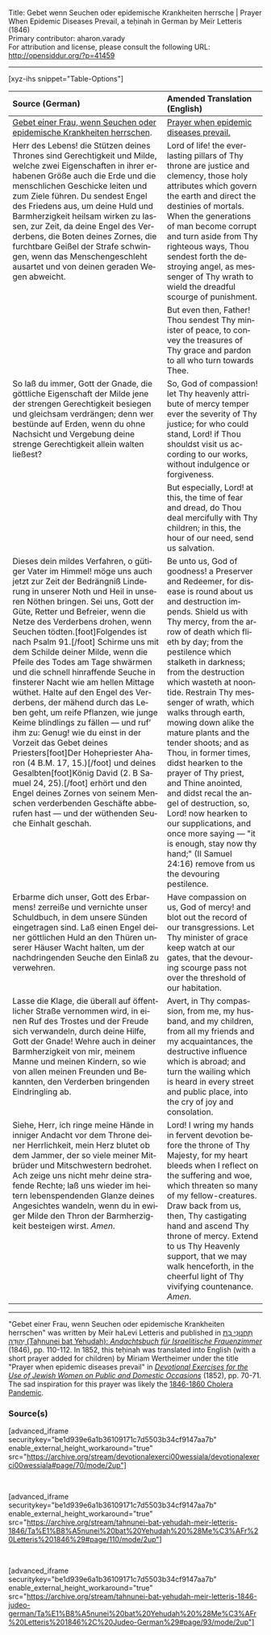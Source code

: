 <html>
<head></head>
<body>
Title: Gebet wenn Seuchen oder epidemische Krankheiten herrsche | Prayer When Epidemic Diseases Prevail, a teḥinah in German by Meïr Letteris (1846)<br />
Primary contributor: aharon.varady<br />
For attribution and license, please consult the following URL: <a href="http://opensiddur.org/?p=41459">http://opensiddur.org/?p=41459</a>
<p />
<hr />

[xyz-ihs snippet="Table-Options"]<table style="margin-left: auto; margin-right: auto;" class="draggable">
<thead><tr><th id="x" style="text-align: left;">Source (German)</th><th style="text-align: left;">Amended Translation (English)</th></tr></thead>
<tbody>
<tr><td style="vertical-align:top;">
<div class="german" lang="de">
<u>Gebet einer Frau, wenn Seuchen oder epidemische Krankheiten herrschen</u>.
</div></td>

<td style="vertical-align:top;">
<div class="english" lang="en">
<u>Prayer when epidemic diseases prevail.</u> 
</div></td></tr>


<tr><td style="vertical-align:top;">
<div class="german" lang="de">
Herr des Lebens! die Stützen deines Thrones sind Gerechtigkeit und Milde, welche zwei Eigenschaften in ihrer erhabenen Größe auch die Erde und die menschlichen Geschicke leiten und zum Ziele führen. Du sendest Engel des Friedens aus, um deine Huld und Barmherzigkeit heilsam wirken zu lassen, zur Zeit, da deine Engel des Verderbens, die Boten deines Zornes, die furchtbare Geißel der Strafe schwingen, wenn das Menschengeschleht ausartet und von deinen geraden Wegen abweicht. 
</div></td>

<td style="vertical-align:top;">
<div class="english" lang="en">
Lord of life! the everlasting pillars of Thy throne are justice and clemency, those holy attributes which govern the earth and direct the destinies of mortals. When the generations of man become corrupt and turn aside from Thy righteous ways, Thou sendest forth the destroying angel, as messenger of Thy wrath to wield the dreadful scourge of punishment.  
</div></td></tr>


<tr><td style="vertical-align:top;">
<div class="german" lang="de">

</div></td>

<td style="vertical-align:top;">
<div class="english" lang="en">
But even then, Father! Thou sendest Thy minister of peace, to convey the treasures of Thy grace and pardon to all who turn towards Thee.
</div></td></tr>


<tr><td style="vertical-align:top;">
<div class="german" lang="de">
So laß du immer, Gott der Gnade, die göttliche Eigenschaft der Milde jene der strengen Gerechtigkeit besiegen und gleichsam verdrängen; denn wer bestünde auf Erden, wenn du ohne Nachsicht und Vergebung deine strenge Gerechtigkeit allein walten ließest?
</div></td>

<td style="vertical-align:top;">
<div class="english" lang="en">
So, God of compassion! let Thy heavenly attribute of mercy temper ever the severity of Thy justice; for who could stand, Lord! if Thou shouldst visit us according to our works, without indulgence or forgiveness. 
</div></td></tr>


<tr><td style="vertical-align:top;">
<div class="german" lang="de">

</div></td>

<td style="vertical-align:top;">
<div class="english" lang="en">
But especially, Lord! 
at this, the time of fear and dread, 
do Thou deal mercifully with Thy children; 
in this, the hour of our need, 
send us salvation. 
</div></td></tr>


<tr><td style="vertical-align:top;">
<div class="german" lang="de">
Dieses dein mildes Verfahren, o gütiger Vater im Himmel! möge uns auch jetzt zur Zeit der Bedrängniß Linderung in unserer Noth und Heil in unseren Nöthen bringen. Sei uns, Gott der Güte, Retter und Befreier, wenn die Netze des Verderbens drohen, wenn Seuchen tödten.[foot]Folgendes ist nach Psalm 91.[/foot] Schirme uns mit dem Schilde deiner Milde, wenn die Pfeile des Todes am Tage shwärmen und die schnell hinraffende Seuche in finsterer Nacht wie am hellen Mittage wüthet. Halte auf den Engel des Verderbens, der mähend durch das Leben geht, um reife Pflanzen, wie junge Keime blindlings zu fällen — und ruf’ ihm zu: Genug! wie du einst in der Vorzeit das Gebet deines Priesters[foot]Der Hohepriester Aharon (4 B.M. 17, 15.)[/foot] und deines Gesalbten[foot]König David (2. B Samuel 24, 25).[/foot] erhört und den Engel deines Zornes von seinem Menschen verderbenden Geschäfte abberufen hast — und der wüthenden Seuche Einhalt geschah.
</div></td>

<td style="vertical-align:top;">
<div class="english" lang="en">
Be unto us, God of goodness! a Preserver and Redeemer, for disease is round about us and destruction impends. Shield us with Thy mercy, from the arrow of death which flieth by day; from the pestilence which stalketh in darkness; from the destruction which wasteth at noontide. Restrain Thy messenger of wrath, which walks through earth, mowing down alike the mature plants and the tender shoots; and as Thou, in former times, didst hearken to the prayer of Thy priest, and Thine anointed, and didst recal the angel of destruction, so, Lord! now hearken to our supplications, and once more saying — "it is enough, stay now thy hand;" <span class="citation">(II Samuel 24:16)</span> remove from us the devouring pestilence. 
</div></td></tr>


<tr><td style="vertical-align:top;">
<div class="german" lang="de">
Erbarme dich unser, Gott des Erbarmens! zerreiße und vernichte unser Schuldbuch, in dem unsere Sünden eingetragen sind. Laß einen Engel deiner göttlichen Huld an den Thüren unserer Häuser Wacht halten, um der nachdringenden Seuche den Einlaß zu verwehren. 
</div></td>

<td style="vertical-align:top;">
<div class="english" lang="en">
Have compassion on us, God of mercy! and blot out the record of our transgressions. Let Thy minister of grace keep watch at our gates, that the devouring scourge pass not over the threshold of our habitation. 
</div></td></tr>


<tr><td style="vertical-align:top;">
<div class="german" lang="de">
Lasse die Klage, die überall auf öffentlicher Straße vernommen wird, in einen Ruf des Trostes und der Freude sich verwandeln, durch deine Hilfe, Gott der Gnade! Wehre auch in deiner Barmherzigkeit von mir, meinem Manne und meinen Kindern, so wie von allen meinen Freunden und Bekannten, den Verderben bringenden Eindringling ab. 
</div></td>

<td style="vertical-align:top;">
<div class="english" lang="en">
Avert, in Thy compassion, from me, my husband, and my children, from all my friends and my acquaintances, the destructive influence which is abroad; and turn the wailing which is heard in every street and public place, into the cry of joy and consolation. 
</div></td></tr>


<tr><td style="vertical-align:top;">
<div class="german" lang="de">
Siehe, Herr, ich ringe meine Hände in inniger Andacht vor dem Throne deiner Herrlichkeit, mein Herz blutet ob dem Jammer, der so viele meiner Mitbrüder und Mitschwestern bedrohet. Ach zeige uns nicht mehr deine strafende Rechte; laß uns wieder im heitern lebenspendenden Glanze deines Angesichtes wandeln, wenn du in ewiger Milde den Thron der Barmherzigkeit besteigen wirst. <em>Amen</em>.
</div></td>

<td style="vertical-align:top;">
<div class="english" lang="en">
Lord! I wring my hands in fervent devotion before the throne of Thy Majesty, for my heart bleeds when I reflect on the suffering and woe, which threaten so many of my fellow-creatures. Draw back from us, then, Thy castigating hand and ascend Thy throne of mercy. Extend to us Thy Heavenly support, that we may walk henceforth, in the cheerful light of Thy vivifying countenance. <em>Amen</em>. 
</div></td></tr>
</tbody></table>

<hr />

"Gebet einer Frau, wenn Seuchen oder epidemische Krankheiten herrschen" was written by Meïr haLevi Letteris and published in <a href="/?p=41412">תָּחֲנוּנֵי בַּת יְהוּדָה (Taḥnunei bat Yehudah): <em>Andachtsbuch für Israelitische Frauenzimmer</em></a> (1846), pp. 110-112. In 1852, this teḥinah was translated into English (with a short prayer added for children) by Miriam Wertheimer under the title "Prayer when epidemic diseases prevail" in <em><a href="/?p=41448">Devotional Exercises for the Use of Jewish Women on Public and Domestic Occasions</a></em> (1852), pp. 70-71. The sad inspiration for this prayer was likely the <a href="https://en.wikipedia.org/wiki/1846–1860_cholera_pandemic">1846-1860 Cholera Pandemic</a>.

<h3>Source(s)</h3>

[advanced_iframe securitykey="be1d939e6a1b36109171c7d5503b34cf9147aa7b" enable_external_height_workaround="true" src="https://archive.org/stream/devotionalexerci00wessiala/devotionalexerci00wessiala#page/70/mode/2up"]

&nbsp;

[advanced_iframe securitykey="be1d939e6a1b36109171c7d5503b34cf9147aa7b" enable_external_height_workaround="true" src="https://archive.org/stream/tahnunei-bat-yehudah-meir-letteris-1846/Ta%E1%B8%A5nunei%20bat%20Yehudah%20%28Me%C3%AFr%20Letteris%201846%29#page/110/mode/2up"]

&nbsp;

[advanced_iframe securitykey="be1d939e6a1b36109171c7d5503b34cf9147aa7b" enable_external_height_workaround="true" src="https://archive.org/stream/tahnunei-bat-yehudah-meir-letteris-1846-judeo-german/Ta%E1%B8%A5nunei%20bat%20Yehudah%20%28Me%C3%AFr%20Letteris%201846%2C%20Judeo-German%29#page/93/mode/2up"]

&nbsp;
</body>
</html>